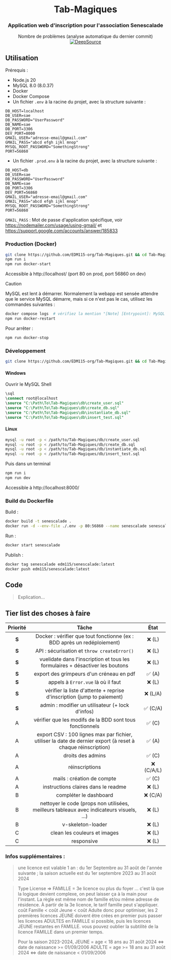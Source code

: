 <center>

# Tab-Magiques

### Application web d'inscription pour l'association Senescalade

Nombre de problèmes (analyse automatique du dernier commit) [![DeepSource](https://app.deepsource.com/gh/EDM115-org/Tab-Magiques.svg/?label=active+issues&show_trend=true&token=WF6hxNEht95_hyiFpZdVK2h6)](https://app.deepsource.com/gh/EDM115-org/Tab-Magiques/)

</center>

## Utilisation

Prérequis :

- Node.js 20
- MySQL 8.0 (8.0.37)
- Docker
- Docker Compose
- Un fichier `.env` à la racine du projet, avec la structure suivante :

```env
DB_HOST=localhost
DB_USER=sae
DB_PASSWORD="UserPassword"
DB_NAME=sae
DB_PORT=3306
DEV_PORT=8000
GMAIL_USER="adresse-email@gmail.com"
GMAIL_PASS="abcd efgh ijkl mnop"
MYSQL_ROOT_PASSWORD="SomethingStrong"
PORT=56860
```

- Un fichier `.prod.env` à la racine du projet, avec la structure suivante :

```env
DB_HOST=db
DB_USER=sae
DB_PASSWORD="UserPassword"
DB_NAME=sae
DB_PORT=3306
DEV_PORT=56860
GMAIL_USER="adresse-email@gmail.com"
GMAIL_PASS="abcd efgh ijkl mnop"
MYSQL_ROOT_PASSWORD="SomethingStrong"
PORT=56860
```

`GMAIL_PASS` : Mot de passe d'application spécifique, voir https://nodemailer.com/usage/using-gmail/ et https://support.google.com/accounts/answer/185833

### Production (Docker)

```bash
git clone https://github.com/EDM115-org/Tab-Magiques.git && cd Tab-Magiques
npm run i
npm run docker-start
```

Accessible à http://localhost/ (port 80 on prod, port 56860 on dev)

> [!CAUTION]
> MySQL est lent à démarrer. Normalement la webapp est sensée attendre que le service MySQL démarre, mais si ce n'est pas le cas, utilisez les commandes suivantes :

```bash
docker compose logs  # vérifiez la mention "[Note] [Entrypoint]: MySQL init process done. Ready for start up."
npm run docker-restart
```

Pour arrêter :

```bash
npm run docker-stop
```

### Développement

```bash
git clone https://github.com/EDM115-org/Tab-Magiques.git && cd Tab-Magiques
```

#### Windows

Ouvrir le MySQL Shell

```sql
\sql
\connect root@localhost
\source "C:\Path\To\Tab-Magiques\db\create_user.sql"
\source "C:\Path\To\Tab-Magiques\db\create_db.sql"
\source "C:\Path\To\Tab-Magiques\db\instantiate_db.sql"
\source "C:\Path\To\Tab-Magiques\db\insert_test.sql"
```

#### Linux

```bash
mysql -u root -p < /path/to/Tab-Magiques/db/create_user.sql
mysql -u root -p < /path/to/Tab-Magiques/db/create_db.sql
mysql -u root -p < /path/to/Tab-Magiques/db/instantiate_db.sql
mysql -u root -p < /path/to/Tab-Magiques/db/insert_test.sql
```

Puis dans un terminal

```bash
npm run i
npm run dev
```

Accessible à http://localhost:8000/

### Build du Dockerfile

Build :

```bash
docker build -t senescalade .
docker run -d --env-file ./.env -p 80:56860 --name senescalade senescalade
```

Run :

```bash
docker start senescalade
```

Publish :

```bash
docker tag senescalade edm115/senescalade:latest
docker push edm115/senescalade:latest
```

## Code

> Explication...

## Tier list des choses à faire

|  Priorité  |                                                     Tâche                                                     |   État   |
| :---------: | :-------------------------------------------------------------------------------------------------------------: | :--------: |
| **S** |                   Docker : vérifier que tout fonctionne (ex : BDD après un redéploiement)                   |   ❌ (L)   |
| **S** |                                 API : sécurisation et `throw createError()`                                 |   ❌ (L)   |
| **S** |                 vuelidate dans l'inscription et tous les formulaires + désactiver les boutons                 |   ❌ (L)   |
| **S** |                                    export des grimpeurs d'un créneau en pdf                                    |   ✅ (A)   |
| **S** |                                     appels à `Error.vue` là où il faut                                     |   ❌ (L)   |
| **S** |                     vérifier la liste d'attente + reprise d'inscription (jump to paiement)                     |  ❌ (L/A)  |
| **S** |                                admin : modifier un utilisateur (+ lock d'infos)                                | ✅ (C/A) |
|      A      |                            vérifier que les modifs de la BDD sont tous fonctionnels                            |  ✅ (C)  |
|      A      | export CSV : 100 lignes max par fichier, utiliser la date de dernier export (à reset à chaque réinscription) |  ✅ (A)  |
|      A      |                                                droits des admins                                                |  ✅ (C)  |
|      A      |                                                 réinscriptions                                                 | ❌ (C/A/L) |
|      A      |                                           mails : création de compte                                           |  ✅ (C)  |
|      A      |                                       instructions claires dans le readme                                       |   ❌ (L)   |
|      B      |                                             compléter le dashboard                                             |  ❌ (C/A)  |
|      B      |            nettoyer le code (props non utilisées, meilleurs tableaux avec indicateurs visuels, ...)            |   ❌ (L)   |
|      B      |                                                v-skeleton-loader                                                |   ❌ (L)   |
|      C      |                                          clean les couleurs et images                                          |   ❌ (L)   |
|      C      |                                                   responsive                                                   |   ❌ (L)   |

### Infos supplémentaires :

> une licence est valable 1 an : du 1er Septembre au 31 août de l'année suivante ; la saison actuelle est du 1er septembre 2023 au 31 août 2024

> Type License => FAMILLE = 3e licence ou plus du foyer ...
> c'est là que la logique devient complexe, on peut laisser ça à la main pour l'instant.
> La règle est même nom de famille et/ou même adresse de résidence. À partir de la 3e licence, le tarif famille peut s'appliquer.
> coût Famille < coût Jeune < coût Adulte
> donc pour optimiser, les 2 premières licences JEUNE doivent être crées en premier puis passer les licences ADULTES en FAMILLE si possible, puis les licences JEUNE restantes en FAMILLE. vous pouvez oublier la subtilité de la licence FAMILLE dans un premier temps.
>
> Pour la saison 2023-2024, JEUNE = age < 18 ans au 31 août 2024  <=> date de naissance >= 01/09/2006
> ADULTE = age >= 18 ans au 31 août 2024  <=> date de naissance < 01/09/2006
